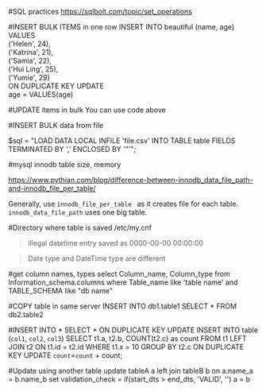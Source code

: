 #SQL practices
https://sqlbolt.com/topic/set_operations

#INSERT BULK ITEMS in one row
INSERT INTO beautiful (name, age) 
VALUES  
    ('Helen', 24),  
    ('Katrina', 21),  
    ('Samia', 22),  
    ('Hui Ling', 25),  
    ('Yumie', 29)  
ON DUPLICATE KEY UPDATE  
    age = VALUES(age)  


#UPDATE items in bulk
You can use code above

#INSERT BULK data from file

$sql = "LOAD DATA LOCAL INFILE 'file.csv' INTO TABLE table FIELDS TERMINATED BY ',' ENCLOSED BY '\"'";

#mysql innodb table size, memory

https://www.pythian.com/blog/difference-between-innodb_data_file_path-and-innodb_file_per_table/

Generally, use `innodb_file_per_table ` as it creates file for each table.
`innodb_data_file_path` uses one big table. 

#Directory where table is saved
/etc/my.cnf

> illegal datetime entry saved as  0000-00-00 00:00:00

> Date type and DateTime type are different

#get column names, types
select Column_name, Column_type 
from Information_schema.columns 
where Table_name like 'table name'
 and TABLE_SCHEMA like "db name"

#COPY table in same server
INSERT INTO db1.table1 
SELECT * FROM db2.table2

#INSERT INTO * SELECT * ON DUPLICATE KEY UPDATE 
INSERT INTO table (`col1`, `col2`, `col3`)
SELECT t1.a, t2.b, COUNT(t2.c) as count
FROM t1
LEFT JOIN t2
ON t1.id = t2.id
WHERE t1.x = 10
GROUP BY t2.c
ON DUPLICATE KEY UPDATE `count`=`count` + count;


#Update using another table
update tableA a
left join tableB b on
   a.name_a = b.name_b
set
   validation_check = if(start_dts > end_dts, 'VALID', '')
   a = b

 



